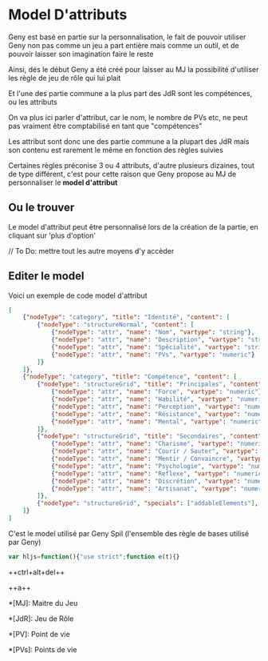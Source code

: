 # Model D'attributs

Geny est basé en partie sur la personnalisation, le fait de pouvoir utiliser Geny non pas comme un jeu a part entière mais comme un outil, et de pouvoir laisser son imagination faire le reste

Ainsi, dés le début Geny a été créé pour laisser au MJ la possibilité d'utiliser les règle de jeu de rôle qui lui plait

Et l'une des partie commune a la plus part des JdR sont les compétences, ou les attributs

On va plus ici parler d'attribut, car le nom, le nombre de PVs etc, ne peut pas vraiment être comptabilisé en tant que "compétences"

Les attribut sont donc une des partie commune a la plupart des JdR mais son contenu est rarement le même en fonction des règles suivies

Certaines règles préconise 3 ou 4 attributs, d'autre plusieurs dizaines, tout de type différent, c'est pour cette raison que Geny propose au MJ de personnaliser le **model d'attribut**

## Ou le trouver

Le model d'attribut peut être personnalisé lors de la création de la partie, en cliquant sur 'plus d'option'

// To Do: mettre tout les autre moyens d'y accèder

## Editer le model

Voici un exemple de code model d'attribut

```json
[
	{"nodeType": "category", "title": "Identité", "content": [
		{"nodeType": "structureNormal", "content": [
			{"nodeType": "attr", "name": "Nom", "vartype": "string"},
			{"nodeType": "attr", "name": "Description", "vartype": "string"},
			{"nodeType": "attr", "name": "Spécialité", "vartype": "string"},
			{"nodeType": "attr", "name": "PVs", "vartype": "numeric"}
		]}
	]},
	{"nodeType": "category", "title": "Compétence", "content": [
		{"nodeType": "structureGrid", "title": "Principales", "content": [
			{"nodeType": "attr", "name": "Force", "vartype": "numeric"},
			{"nodeType": "attr", "name": "Habilité", "vartype": "numeric"},
			{"nodeType": "attr", "name": "Perception", "vartype": "numeric"}
			{"nodeType": "attr", "name": "Résistance", "vartype": "numeric"}
			{"nodeType": "attr", "name": "Mental", "vartype": "numeric"}
		]},
		{"nodeType": "structureGrid", "title": "Secondaires", "content": [
			{"nodeType": "attr", "name": "Charisme", "vartype": "numeric"},
			{"nodeType": "attr", "name": "Courir / Sauter", "vartype": "numeric"},
			{"nodeType": "attr", "name": "Mentir / Convaincre", "vartype": "numeric"},
			{"nodeType": "attr", "name": "Psychologie", "vartype": "numeric"},
			{"nodeType": "attr", "name": "Reflexe", "vartype": "numeric"},
			{"nodeType": "attr", "name": "Discrétion", "vartype": "numeric"},
			{"nodeType": "attr", "name": "Artisanat", "vartype": "numeric"},
		]},
		{"nodeType": "structureGrid", "specials": ["addableElements"], "title": "Talents", "content": []}
	]}
]
```

C'est le model utilisé par Geny Spil (l'ensemble des règle de bases utilisé par Geny)



```javascript
var hljs=function(){"use strict";function e(t){}
```



++ctrl+alt+del++



++a++

*[MJ]: Maitre du Jeu

*[JdR]: Jeu de Rôle

*[PV]: Point de vie

*[PVs]: Points de vie

